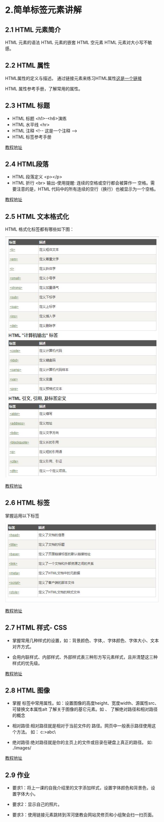 
# 2.简单标签元素讲解 

## 2.1 HTML 元素简介

HTML 元素的语法
HTML 元素的嵌套
HTML 空元素
HTML 元素对大小写不敏感。


## 2.2 HTML 属性
HTML属性的定义与描述。
通过链接元素来练习HTML属性<a href="http://www.runoob.com">这是一个链接</a>

HTML 属性参考手册，了解常用的属性。

    
## 2.3 HTML 标题

- HTML 标题 \<h1>-\<h6>演练
- HTML 水平线 \<hr>
- HTML 注释 \<!-- 这是一个注释 -->
- HTML 标签参考手册

[教程地址](http://www.runoob.com/html/html-headings.html)
## 2.4 HTML段落

- HTML 段落定义 \<p>\</p>
- HTML 折行 \<br>
输出-使用提醒: 连续的空格或空行都会被算作一
空格。需要注意的是，HTML 代码中的所有连续的空行（换行）也被显示为一个空格。

[教程地址](http://www.runoob.com/html/html-paragraphs.html)

## 2.5 HTML 文本格式化
HTML 格式化标签都有哪些如下图：

![image](FormatLabel.jpg)

[教程地址](http://www.runoob.com/html/html-formatting.html)

## 2.6 HTML <head>标签
掌握运用以下标签

![image](head.jpg)


[教程地址](http://www.runoob.com/html/html-head.html)

## 2.7 HTML 样式- CSS
    
- 掌握常用几种样式的设置，如：背景颜色、字体,、字体颜色、字体大小、文本对齐方式。

- 会用内联样式、内部样式、外部样式表三种形方写元素样式，且并清楚这三种样式的忧先级。
    
    
[教程地址](http://www.runoob.com/html/html-css.html#commentform)

## 2.8 HTML 图像

- 掌握 <img>标签中常用属性。如：设置图像的高度height、宽度width、源属性src、可替换文本属性alt
了解关于图像的基它元素。如 <map>、<area>
了解绝对路径和相对路径的概念

- 相对路径:相对路径就是相对于当前文件的 路径。网页中一般表示路径使用这个方法。
如： c:\>abc\

- 绝对路径:绝对路径就是你的主页上的文件或目录在硬盘上真正的路径。
如:  ./images/   

[教程地址](http://www.runoob.com/html/html-images.html)

## 2.9 作业

- 要求1：将上一课的自我介绍里的文字添加样式，设置字体颜色和背景色，设置字体大小。

- 要求2：显示自己的照片。

- 要求3：使用链接元素跳转到浑河堡教会网站灵修页和小组聚会扫一扫页面。


    




